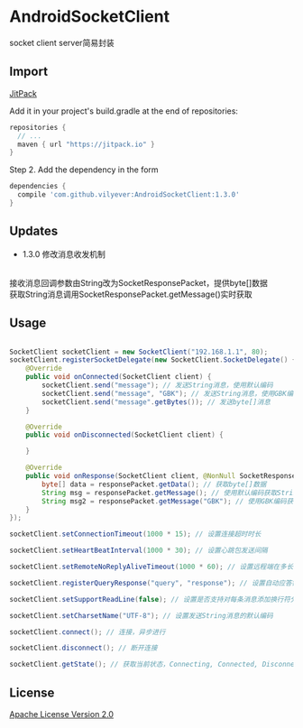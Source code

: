 # AndroidSocketClient
socket client server简易封装

## Import
[JitPack](https://jitpack.io/)

Add it in your project's build.gradle at the end of repositories:

```gradle
repositories {
  // ...
  maven { url "https://jitpack.io" }
}
```

Step 2. Add the dependency in the form

```gradle
dependencies {
  compile 'com.github.vilyever:AndroidSocketClient:1.3.0'
}
```

## Updates
* 1.3.0
修改消息收发机制
</br>
接收消息回调参数由String改为SocketResponsePacket，提供byte[]数据
</br>
获取String消息调用SocketResponsePacket.getMessage()实时获取

## Usage
```java

SocketClient socketClient = new SocketClient("192.168.1.1", 80);
socketClient.registerSocketDelegate(new SocketClient.SocketDelegate() {
    @Override
    public void onConnected(SocketClient client) {
        socketClient.send("message"); // 发送String消息，使用默认编码
        socketClient.send("message", "GBK"); // 发送String消息，使用GBK编码
        socketClient.send("message".getBytes()); // 发送byte[]消息
    }

    @Override
    public void onDisconnected(SocketClient client) {

    }

    @Override
    public void onResponse(SocketClient client, @NonNull SocketResponsePacket responsePacket) {
        byte[] data = responsePacket.getData(); // 获取byte[]数据
        String msg = responsePacket.getMessage(); // 使用默认编码获取String消息
        String msg2 = responsePacket.getMessage("GBK"); // 使用GBK编码获取String消息
    }
});

socketClient.setConnectionTimeout(1000 * 15); // 设置连接超时时长

socketClient.setHeartBeatInterval(1000 * 30); // 设置心跳包发送间隔

socketClient.setRemoteNoReplyAliveTimeout(1000 * 60); // 设置远程端在多长时间没有消息发送到本地时自动断开连接

socketClient.registerQueryResponse("query", "response"); // 设置自动应答键值对，即收到"query"时自动发送"response"

socketClient.setSupportReadLine(false); // 设置是否支持对每条消息添加换行符分割，默认为true

socketClient.setCharsetName("UTF-8"); // 设置发送String消息的默认编码

socketClient.connect(); // 连接，异步进行

socketClient.disconnect(); // 断开连接

socketClient.getState(); // 获取当前状态，Connecting, Connected, Disconnected

```

## License
[Apache License Version 2.0](http://www.apache.org/licenses/LICENSE-2.0.txt)
